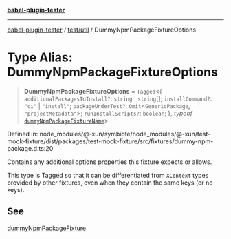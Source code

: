 [**babel-plugin-tester**](../../../README.md)

***

[babel-plugin-tester](../../../README.md) / [test/util](../README.md) / DummyNpmPackageFixtureOptions

# Type Alias: DummyNpmPackageFixtureOptions

> **DummyNpmPackageFixtureOptions** = `Tagged`\<\{ `additionalPackagesToInstall?`: `string` \| `string`[]; `installCommand?`: `"ci"` \| `"install"`; `packageUnderTest?`: `Omit`\<`GenericPackage`, `"projectMetadata"`\>; `runInstallScripts?`: `boolean`; \}, *typeof* [`dummyNpmPackageFixtureName`](../variables/dummyNpmPackageFixtureName.md)\>

Defined in: node\_modules/@-xun/symbiote/node\_modules/@-xun/test-mock-fixture/dist/packages/test-mock-fixture/src/fixtures/dummy-npm-package.d.ts:20

Contains any additional options properties this fixture expects or allows.

This type is Tagged so that it can be differentiated from `XContext`
types provided by other fixtures, even when they contain the same keys (or no
keys).

## See

[dummyNpmPackageFixture](../functions/dummyNpmPackageFixture.md)
